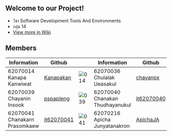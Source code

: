 ## Welcome to our Project!

* วิชา Software Development Tools And Environments
* กลุ่ม 14
* [View more in Wiki](https://github.com/pspapleng/Project-SW-dev-tool-env-14/wiki)

## Members

| Information                   | Github                                      |                  | Information                     | Github                                      |                  |
| ----------------------------- | ------------------------------------------- | ---------------- | ------------------------------- | ------------------------------------------- | ---------------- |
| 62070014 Kanapa Kanwiwat      | [Kanapakan](https://github.com/Kanapakan)   | ![014][62070014] | 62070036 Chulalak Ueasakul      | [chayanpx](https://github.com/chayanpx)     | ![036][62070036] |
| 62070039 Chayanin Insook      | [pspapleng](https://github.com/pspapleng)   | ![039][62070039] | 62070040 Chanakan Thudhayanukul | [it62070040](https://github.com/it62070040) | ![040][62070040] |
| 62070041 Chanakarn Prasomkaew | [it62070041](https://github.com/it62070041) | ![041][62070041] | 62070216 Apicha Junyatanakron   | [ApichaJA](https://github.com/ApichaJA)     | ![216][62070216] |

[62070014]: https://user-images.githubusercontent.com/56270434/148896055-5deb4585-7670-4cf3-b884-a566f0107ef6.jpg
[62070036]: https://user-images.githubusercontent.com/56313629/148801627-07b97ea7-af78-4175-9ed7-859e24f8fad1.jpg
[62070039]: https://user-images.githubusercontent.com/56394181/148799356-4bc2ed0e-9d48-431e-b189-61a834d1ae98.jpg
[62070041]: https://user-images.githubusercontent.com/56312673/148955711-cb70b090-2d85-44e3-b39d-c79f8f73a313.jpg
[62070040]: https://user-images.githubusercontent.com/56312650/148958159-35c7cc28-b920-4b1f-9ef7-1e9d2fe9debf.PNG
[62070216]: https://user-images.githubusercontent.com/27803084/148968913-3908ac54-706b-4382-8f98-3c1096cc5dbb.jpg
